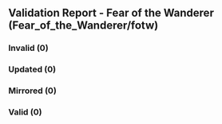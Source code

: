 ## Validation Report - Fear of the Wanderer (Fear_of_the_Wanderer/fotw)


### Invalid (0)
### Updated (0)
### Mirrored (0)
### Valid (0)
